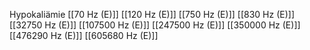 Hypokaliämie
[[70 Hz (E)]]
[[120 Hz (E)]]
[[750 Hz (E)]]
[[830 Hz (E)]]
[[32750 Hz (E)]]
[[107500 Hz (E)]]
[[247500 Hz (E)]]
[[350000 Hz (E)]]
[[476290 Hz (E)]]
[[605680 Hz (E)]]